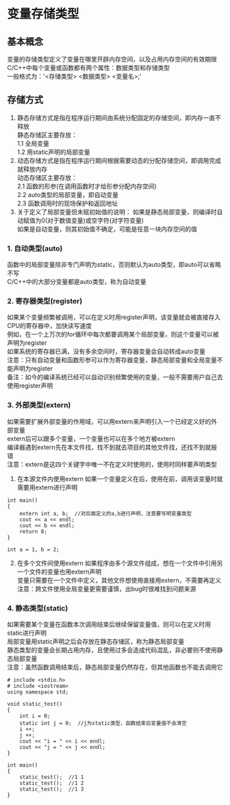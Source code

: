 # 变量存储类型

## 基本概念
变量的存储类型定义了变量在哪里开辟内存空间，以及占用内存空间的有效期限  
C/C++中每个变量或函数都有两个属性：数据类型和存储类型  
一般格式为：'<存储类型> <数据类型> <变量名>;'  


## 存储方式
1. 静态存储方式是指在程序运行期间由系统分配固定的存储空间，即内存一直不释放  
静态存储区主要存放：  
1.1 全局变量  
1.2 用static声明的局部变量  
2. 动态存储方式是指在程序运行期间根据需要动态的分配存储空间，即调用完成就释放内存  
动态存储区主要存放：  
2.1 函数的形参(在调用函数时才给形参分配内存空间)  
2.2 auto类型的局部变量，即自动变量  
2.3 函数调用时的现场保护和返回地址  
3. 关于定义了局部变量但未赋初始值的说明：
如果是静态局部变量，则编译时自动赋值为0(对于数值变量)或空字符(对字符变量)  
如果是自动变量，则其初始值不确定，可能是任意一块内存空间的值  

### 1. 自动类型(auto)
函数中的局部变量除非专门声明为static，否则默认为auto类型，即auto可以省略不写  
C/C++中的大部分变量都是auto类型，称为自动变量  

### 2. 寄存器类型(register)
如果某个变量频繁被调用，可以在定义时用register声明，该变量就会被直接存入CPU的寄存器中，加快读写速度  
例如，在一个上万次的for循环中每次都要调用某个局部变量，则这个变量可以被声明为register  
如果系统的寄存器已满，没有多余空间时，寄存器变量会自动转成auto变量  
注意：只有自动变量和函数形参可以作为寄存器变量，静态局部变量和全局变量不能声明为register  
备注：如今的编译系统已经可以自动识别频繁使用的变量，一般不需要用户自己去使用register声明  

### 3. 外部类型(extern)
如果需要扩展外部变量的作用域，可以用extern来声明引入一个已经定义好的外部变量  
extern后可以跟多个变量，一个变量也可以在多个地方被extern  
编译器遇到extern先在本文件找，找不到就去项目的其他文件找，还找不到就报错  
注意：extern是这四个关键字中唯一不在定义时使用的，使用时同样要声明类型  
1. 在本源文件内使用extern
如果一个变量定义在后，使用在前，调用该变量时就需要用extern进行声明  
```
int main()
{
	extern int a, b;  //对后面定义的a,b进行声明，注意要写明变量类型
	cout << a << endl;
	cout << b << endl;
	return 0;
}

int a = 1, b = 2;
```
2. 在多个文件间使用extern
如果程序由多个源文件组成，想在一个文件中引用另一个文件的变量也用extern声明  
变量只需要在一个文件中定义，其他文件想使用直接用extern，不需要再定义  
注意：跨文件使用全局变量更需要谨慎，出bug时很难找到问题来源  

### 4. 静态类型(static)
如果需要某个变量在函数本次调用结束后继续保留变量值，则可以在定义时用static进行声明  
局部变量用static声明之后会存放在静态存储区，称为静态局部变量  
静态类型的变量会长期占用内存，且使用过多会造成代码混乱，非必要则不使用静态局部变量  
注意：虽然函数调用结束后，静态局部变量仍然存在，但其他函数也不能去调用它  
```
# include <stdio.h>
# include <iostream>
using namespace std;

void static_test()
{
	int i = 0;
	static int j = 0;  //j为static类型，函数结束后变量值不会清空
	i ++;
	j ++;
	cout << "i = " << i << endl;
	cout << "j = " << j << endl;
}

int main()
{
	static_test();  //1 1
	static_test();  //1 2
	static_test();  //1 3
}
```


